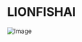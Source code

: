 # LIONFISHAI

![Image](https://github.com/user-attachments/assets/59984ab2-2072-4690-95f6-30245e2a32b2)
